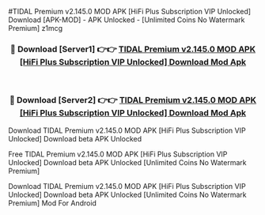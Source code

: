#TIDAL Premium v2.145.0 MOD APK [HiFi Plus Subscription VIP Unlocked] Download [APK-MOD] - APK Unlocked - [Unlimited Coins No Watermark Premium] z1mcg



<div align="center">

<h3>🔴 Download [Server1] 👉👉 <a href="https://momento.my/?title=TIDAL_Premium_v2.145.0_MOD_APK_[HiFi_Plus_Subscription_VIP_Unlocked]_Download">TIDAL Premium v2.145.0 MOD APK [HiFi Plus Subscription VIP Unlocked] Download Mod Apk</a></h3><br>

<h3>🔴 Download [Server2] 👉👉 <a href="https://momento.my/?title=TIDAL_Premium_v2.145.0_MOD_APK_[HiFi_Plus_Subscription_VIP_Unlocked]_Download">TIDAL Premium v2.145.0 MOD APK [HiFi Plus Subscription VIP Unlocked] Download Mod Apk</a></h3>
</div>



Download TIDAL Premium v2.145.0 MOD APK [HiFi Plus Subscription VIP Unlocked] Download beta APK Unlocked

Free TIDAL Premium v2.145.0 MOD APK [HiFi Plus Subscription VIP Unlocked] Download beta APK Unlocked [Unlimited Coins No Watermark Premium]

Download TIDAL Premium v2.145.0 MOD APK [HiFi Plus Subscription VIP Unlocked] Download beta APK Unlocked [Unlimited Coins No Watermark Premium] Mod For Android
